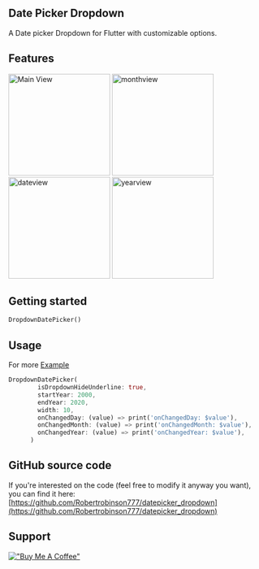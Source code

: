 <!--
This README describes the package. If you publish this package to pub.dev,
this README's contents appear on the landing page for your package.

For information about how to write a good package README, see the guide for
[writing package pages](https://dart.dev/guides/libraries/writing-package-pages).

For general information about developing packages, see the Dart guide for
[creating packages](https://dart.dev/guides/libraries/create-library-packages)
and the Flutter guide for
[developing packages and plugins](https://flutter.dev/developing-packages).
-->

## Date Picker Dropdown

A Date picker Dropdown for Flutter with customizable options.

## Features

<p float="left">

<img src="https://raw.githubusercontent.com/Robertrobinson777/dropdown_date_picker/master/mainview.png" alt="Main View" width="200"/>
<img src="https://raw.githubusercontent.com/Robertrobinson777/dropdown_date_picker/master/monthview.png" alt="monthview" width="200"/>
<img src="https://raw.githubusercontent.com/Robertrobinson777/dropdown_date_picker/master/dateview.png" alt="dateview" width="200"/>
<img src="https://raw.githubusercontent.com/Robertrobinson777/dropdown_date_picker/master/yearview.png" alt="yearview" width="200"/>
</p>

## Getting started

```dart
DropdownDatePicker()
```

## Usage

For more [Example](https://github.com/Robertrobinson777/datepicker_dropdown/tree/master/example)

```dart
DropdownDatePicker(
        isDropdownHideUnderline: true,
        startYear: 2000,
        endYear: 2020,
        width: 10,
        onChangedDay: (value) => print('onChangedDay: $value'),
        onChangedMonth: (value) => print('onChangedMonth: $value'),
        onChangedYear: (value) => print('onChangedYear: $value'),
      )
```

## GitHub source code

If you're interested on the code (feel free to modify it anyway you want), you can find it here: [https://github.com/Robertrobinson777/datepicker_dropdown](https://github.com/Robertrobinson777/datepicker_dropdown)

## Support

[!["Buy Me A Coffee"](https://www.buymeacoffee.com/assets/img/custom_images/orange_img.png)](https://www.buymeacoffee.com/robertrobinsonr)
